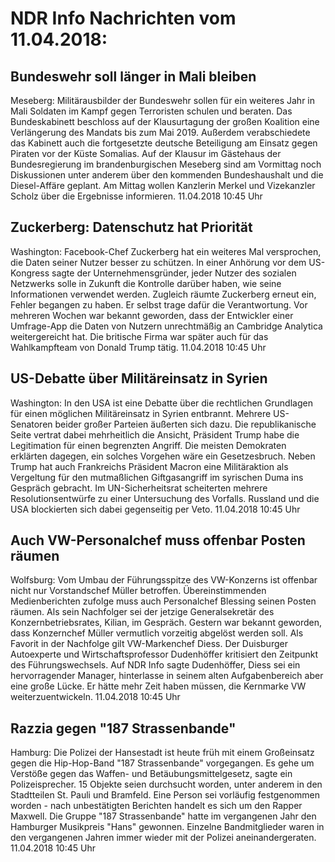 # NDR Info Nachrichten vom 11.04.2018:


## Bundeswehr soll länger in Mali bleiben
Meseberg: 	Militärausbilder der Bundeswehr sollen für ein weiteres Jahr in Mali Soldaten im Kampf gegen Terroristen schulen und beraten. Das Bundeskabinett beschloss auf der Klausurtagung der großen Koalition eine Verlängerung des Mandats bis zum Mai 2019. Außerdem verabschiedete das Kabinett auch die fortgesetzte deutsche Beteiligung am Einsatz gegen Piraten vor der Küste Somalias. Auf der Klausur im Gästehaus der Bundesregierung im brandenburgischen Meseberg sind am Vormittag noch Diskussionen unter anderem über den kommenden Bundeshaushalt und die Diesel-Affäre geplant. Am Mittag wollen Kanzlerin Merkel und Vizekanzler Scholz über die Ergebnisse informieren. 11.04.2018 10:45 Uhr 

## Zuckerberg: Datenschutz hat Priorität
Washington: Facebook-Chef Zuckerberg hat ein weiteres Mal versprochen, die Daten seiner Nutzer besser zu schützen. In einer Anhörung vor dem US-Kongress sagte der Unternehmensgründer, jeder Nutzer des sozialen Netzwerks solle in Zukunft die Kontrolle darüber haben, wie seine Informationen verwendet werden. Zugleich räumte Zuckerberg erneut ein, Fehler begangen zu haben. Er selbst trage dafür die Verantwortung. Vor mehreren Wochen war bekannt geworden, dass der Entwickler einer Umfrage-App die Daten von Nutzern unrechtmäßig an Cambridge Analytica weitergereicht hat. Die britische Firma war später auch für das Wahlkampfteam von Donald Trump tätig. 11.04.2018 10:45 Uhr 

## US-Debatte über Militäreinsatz in Syrien
Washington: In den USA ist eine Debatte über die rechtlichen Grundlagen für einen möglichen Militäreinsatz in Syrien entbrannt. Mehrere US-Senatoren beider großer Parteien äußerten sich dazu. Die republikanische Seite vertrat dabei mehrheitlich die Ansicht, Präsident Trump habe die Legitimation für einen begrenzten Angriff. Die meisten Demokraten erklärten dagegen, ein solches Vorgehen wäre ein Gesetzesbruch. Neben Trump hat auch Frankreichs Präsident Macron eine Militäraktion als Vergeltung für den mutmaßlichen Giftgasangriff im syrischen Duma ins Gespräch gebracht. Im UN-Sicherheitsrat scheiterten mehrere Resolutionsentwürfe zu einer Untersuchung des Vorfalls. Russland und die USA blockierten sich dabei gegenseitig per Veto. 11.04.2018 10:45 Uhr 

## Auch VW-Personalchef muss offenbar Posten räumen
Wolfsburg: Vom Umbau der Führungsspitze des VW-Konzerns ist offenbar nicht nur Vorstandschef Müller betroffen. Übereinstimmenden Medienberichten zufolge muss auch Personalchef Blessing seinen Posten räumen. Als sein Nachfolger sei der jetzige Generalsekretär des Konzernbetriebsrates, Kilian, im Gespräch. Gestern war bekannt geworden, dass Konzernchef Müller vermutlich vorzeitig abgelöst werden soll. Als Favorit in der Nachfolge gilt VW-Markenchef Diess. Der Duisburger Autoexperte und Wirtschaftsprofessor Dudenhöffer kritisiert den Zeitpunkt des Führungswechsels. Auf NDR Info sagte Dudenhöffer, Diess sei ein hervorragender Manager, hinterlasse in seinem alten Aufgabenbereich aber eine große Lücke. Er hätte mehr Zeit haben müssen, die Kernmarke VW weiterzuentwickeln. 11.04.2018 10:45 Uhr 

## Razzia gegen "187 Strassenbande"
Hamburg: Die Polizei der Hansestadt ist heute früh mit einem Großeinsatz gegen die Hip-Hop-Band "187 Strassenbande" vorgegangen. Es gehe um Verstöße gegen das Waffen- und Betäubungsmittelgesetz, sagte ein Polizeisprecher. 15 Objekte seien durchsucht worden, unter anderem in den Stadtteilen St. Pauli und Bramfeld. Eine Person sei vorläufig festgenommen worden - nach unbestätigten Berichten handelt es sich um den Rapper Maxwell. Die Gruppe "187 Strassenbande" hatte im vergangenen Jahr den Hamburger Musikpreis "Hans" gewonnen. Einzelne Bandmitglieder waren in den vergangenen Jahren immer wieder mit der Polizei aneinandergeraten. 11.04.2018 10:45 Uhr 

